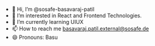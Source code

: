 - 👋 Hi, I’m @sosafe-basavaraj-patil
- 👀 I’m interested in React and Frontend Technologies.
- 🌱 I’m currently learning UIUX
- 📫 How to reach me basavaraj.patil.external@sosafe.de
- 😄 Pronouns: Basu

<!---
sosafe-basavaraj-patil/sosafe-basavaraj-patil is a ✨ special ✨ repository because its `README.md` (this file) appears on your GitHub profile.
You can click the Preview link to take a look at your changes.
--->
